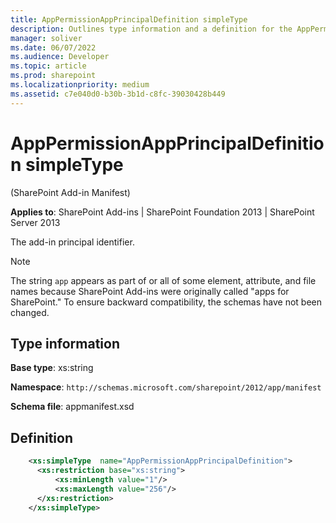 ```yaml
---
title: AppPermissionAppPrincipalDefinition simpleType
description: Outlines type information and a definition for the AppPermissionAppPrincipalDefinition simpleType in Sharepoint.
manager: soliver
ms.date: 06/07/2022
ms.audience: Developer
ms.topic: article
ms.prod: sharepoint
ms.localizationpriority: medium
ms.assetid: c7e040d0-b30b-3b1d-c8fc-39030428b449
---
```


# AppPermissionAppPrincipalDefinition simpleType 

(SharePoint Add-in Manifest)

**Applies to**: SharePoint Add-ins | SharePoint Foundation 2013 | SharePoint Server 2013

The add-in principal identifier.

> [!NOTE] 
> The string `app` appears as part of or all of some element, attribute, and file names because SharePoint Add-ins were originally called "apps for SharePoint." To ensure backward compatibility, the schemas have not been changed.

## Type information
**Base type**: xs:string

**Namespace**: `http://schemas.microsoft.com/sharepoint/2012/app/manifest`

**Schema file**: appmanifest.xsd 

## Definition

```XML
    <xs:simpleType  name="AppPermissionAppPrincipalDefinition">     
      <xs:restriction base="xs:string">
          <xs:minLength value="1"/>
          <xs:maxLength value="256"/>
      </xs:restriction>
    </xs:simpleType>
```







